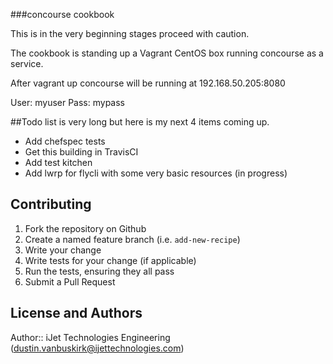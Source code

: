 ###concourse cookbook

This is in the very beginning stages proceed with caution.

The cookbook is standing up a Vagrant CentOS box running concourse as a service.

After vagrant up concourse will be running at 192.168.50.205:8080

User: myuser
Pass: mypass

##Todo list is very long but here is my next 4 items coming up. 

* Add chefspec tests
* Get this building in TravisCI
* Add test kitchen
* Add lwrp for flycli with some very basic resources (in progress)

## Contributing

1. Fork the repository on Github
2. Create a named feature branch (i.e. `add-new-recipe`)
3. Write your change
4. Write tests for your change (if applicable)
5. Run the tests, ensuring they all pass
6. Submit a Pull Request

## License and Authors

Author:: iJet Technologies Engineering (dustin.vanbuskirk@ijettechnologies.com)